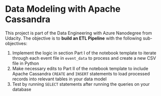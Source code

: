 # Data Modeling with Apache Cassandra

This project is part of the Data Engineering with Azure Nanodegree from Udacity. The objective is to **build an ETL Pipeline** with the following sub-objectives:

1. Implement the logic in section Part I of the notebook template to iterate through each event file in `event_data` to process and create a new CSV file in Python
2. Make necessary edits to Part II of the notebook template to include Apache Cassandra `CREATE` and `INSERT` statements to load processed records into relevant tables in your data model
3. Test by running `SELECT` statements after running the queries on your database
